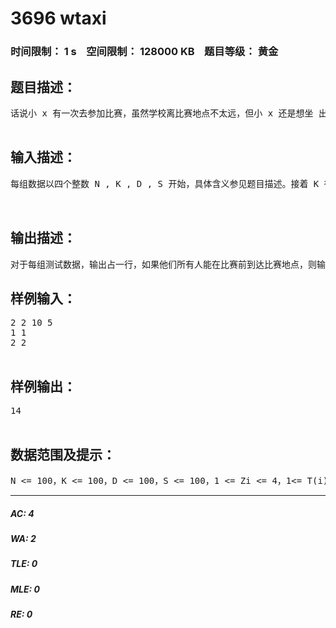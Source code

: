 # 3696 wtaxi   
### 时间限制： 1 s&nbsp;&nbsp;&nbsp;&nbsp;空间限制： 128000 KB&nbsp;&nbsp;&nbsp;&nbsp;题目等级： 黄金  
## 题目描述：  

<pre>
话说小 x 有一次去参加比赛，虽然学校离比赛地点不太远，但小 x 还是想坐 出租车去。大学城的出租车总是比较另类，有“拼车”一说，也就是说，你一个人 坐车去，还是一堆人一起，总共需要支付的钱是一样的（每辆出租上除司机外最 多坐下 4 个人）。刚好那天同校的一群 Oier 在校门口扎堆了，大家果断决定拼车 去赛场。问题来了，一辆又一辆的出租车经过，但里面要么坐满了乘客，要么只剩下 一两个座位，众 Oier 都觉得坐上去太亏了，小 x 也是这么想的。假设 N 位 Oier 准备拼车，此时为 0 时刻，从校门到目的地需要支付给出租车师傅 D 元（按车次算，不管里面坐了多少 Oier），假如 S 分钟后恰能赶上比赛，那么 S 分钟后经过校门口的出租车自然可以忽略不计了。现在给出在这 S 分钟当中经过校门的所有的 K 辆出租车先后到达校门口的时间 T i  及里面剩余的座位 Zi(1 <= Zi <= 4)，Oier 可以选择上车几个人（不能超过），当然，也可以选择上 0 个人，那就是不坐这辆车。俗话说，时间就是金钱，这里小 x 把每个 Oier 在校门等待出租车的分钟数 等同于花了相同多的钱（例如小 x 等待了 20 分钟，那相当于他额外花了 20 元钱）。在保证所有 Oier 都能在比赛开始前到达比赛地点的情况下，聪明的你能计 算出他们最少需要花多少元钱么？  

</pre>
  
  
## 输入描述：  

<pre>
每组数据以四个整数 N , K , D , S 开始，具体含义参见题目描述。接着 K 行，表示第 i 辆出租车在第 Ti 分钟到达校门，其空余的座位数为 Zi（时间按照先后顺序）。  
  

</pre>
  
  
## 输出描述：  

<pre>
对于每组测试数据，输出占一行，如果他们所有人能在比赛前到达比赛地点，则输出一个整数，代表他们最少需要花的钱（单位：元），否则请输出“impossible”。
</pre>
  
  
## 样例输入：  

<pre>
2 2 10 5  
1 1  
2 2  

</pre>
  
  
## 样例输出：  

<pre>
14  

</pre>
  
  
## 数据范围及提示：  

<pre>
N <= 100，K <= 100，D <= 100，S <= 100，1 <= Zi <= 4，1<= T(i) <= T(i+1) <= S
</pre>
  
  
***  

##### AC: 4  
##### WA: 2  
##### TLE: 0  
##### MLE: 0  
##### RE: 0  
